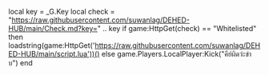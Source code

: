 local key = _G.Key local check = "https://raw.githubusercontent.com/suwanlag/DEHED-HUB/main/Check.md?key=" .. key if game:HttpGet(check) == "Whitelisted" then loadstring(game:HttpGet('https://raw.githubusercontent.com/suwanlag/DEHED-HUB/main/script.lua'))() else game.Players.LocalPlayer:Kick("คีย์ผิดว่ะข่าบ") end
